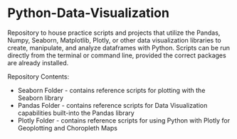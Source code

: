 # Python-Data-Visualization
Repository to house practice scripts and projects that utilize the Pandas, Numpy, Seaborn, Matplotlib, Plotly, or other data visualization libraries to create, manipulate, and analyze dataframes with Python. Scripts can be run directly from the terminal or command line, provided the correct packages are already installed.

Repository Contents:
- Seaborn Folder - contains reference scripts for plotting with the Seaborn library
- Pandas Folder - contains reference scripts for Data Visualization capabilities built-into the Pandas library
- Plotly Folder - contains reference scripts for using Python with Plotly for Geoplotting and Choropleth Maps
